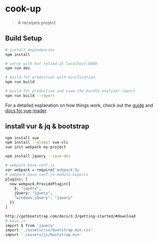 # cook-up

> A receipes project

## Build Setup

``` bash
# install dependencies
npm install

# serve with hot reload at localhost:8080
npm run dev

# build for production with minification
npm run build

# build for production and view the bundle analyzer report
npm run build --report
```

For a detailed explanation on how things work, check out the [guide](http://vuejs-templates.github.io/webpack/) and [docs for vue-loader](http://vuejs.github.io/vue-loader).


## install vur & jq & bootstrap
``` bash
npm install vue
npm install --global vue-cli
vue init webpack my-project

npm install jquery --save-dev

# webpack.base.conf.js
var webpack = require('webpack');
# webpack.base.conf.js-module.exports
plugins: [
  new webpack.ProvidePlugin({
    $: "jquery",
    jQuery: "jquery",
    "windows.jQuery": "jquery"
  })
]

http://getbootstrap.com/docs/3.3/getting-started/#download
# main.js
import $ from 'jquery'
import './assets/css/bootstrap.min.css'
import './assets/js/bootstrap.min'
```
